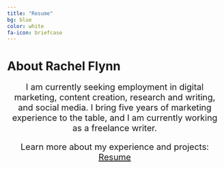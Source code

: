 ```yaml
---
title: "Resume"
bg: blue
color: white
fa-icon: briefcase
---
```


# About Rachel Flynn

<div style="text-align: center; font-size: 20px;text-decoration: none;">

<p>I am currently seeking employment in digital marketing, content creation, research and writing, and social media. I bring five years of marketing experience to the table, and I am currently working as a freelance writer.</p>

<p>Learn more about my experience and projects: <a href="https://resume.flynnrachel.com" target="_blank">Resume</a></p>
</div>
